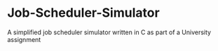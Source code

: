 # Job-Scheduler-Simulator
A simplified job scheduler simulator written in C as part of a University assignment
